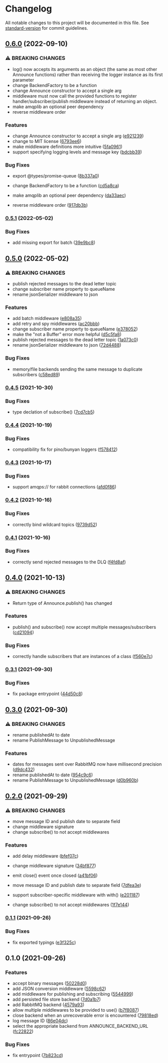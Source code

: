 # Changelog

All notable changes to this project will be documented in this file. See [standard-version](https://github.com/conventional-changelog/standard-version) for commit guidelines.

## [0.6.0](https://github.com/emigrad/announce/compare/v0.5.1...v0.6.0) (2022-09-10)


### ⚠ BREAKING CHANGES

* log() now accepts its arguments as
an object (the same as most other Announce functions)
rather than receiving the logger instance
as its first parameter
* change BackendFactory to be a function
* change Announce constructor to accept a single arg
* middleware must now call the provided
functions
to register handler/subscriber/publish middleware
instead of returning an object.
* make amqplib an optional peer dependency
* reverse middleware order

### Features

* change Announce constructor to accept a single arg ([e921239](https://github.com/emigrad/announce/commit/e921239d16a81ef62d02da91f279b8ec42bc987e))
* change to MIT license ([6793ee6](https://github.com/emigrad/announce/commit/6793ee6b302e80580643e834fb6492db81f9f88b))
* make middleware definitions more intuitive ([5fa0961](https://github.com/emigrad/announce/commit/5fa0961a154337c8a9ff1532518b71f18b9e8057))
* support specifying logging levels and message key ([bdcbb39](https://github.com/emigrad/announce/commit/bdcbb39a1ca9bd1aee6e6ab426fe36bd1304dcf3))


### Bug Fixes

* export @types/promise-queue ([8b337a0](https://github.com/emigrad/announce/commit/8b337a0cb0c34a4e652134a1dc17509e59117254))


* change BackendFactory to be a function ([cd5a8ca](https://github.com/emigrad/announce/commit/cd5a8ca8eed38b2c6200c3a379b099817e188710))
* make amqplib an optional peer dependency ([da33aec](https://github.com/emigrad/announce/commit/da33aec52f5cc3d8cc502dd5fec0c6f12b776de1))
* reverse middleware order ([917db3b](https://github.com/emigrad/announce/commit/917db3b5e9178467458a3bd907720d0a60357069))

### [0.5.1](https://gitlab.com/emigrad/announce/compare/v0.5.0...v0.5.1) (2022-05-02)


### Bug Fixes

* add missing export for batch ([39e9bc8](https://gitlab.com/emigrad/announce/commit/39e9bc86ff09c26b77274f96e5d43934a821d679))

## [0.5.0](https://gitlab.com/emigrad/announce/compare/v0.4.5...v0.5.0) (2022-05-02)


### ⚠ BREAKING CHANGES

* publish rejected messages to the dead letter topic
* change subscriber name property to queueName
* rename jsonSerializer middleware to json

### Features

* add batch middleware ([e808a35](https://gitlab.com/emigrad/announce/commit/e808a35e2ea799b7deabcc2bd74abefcdeaa5ebd))
* add retry and spy middlewares ([ac20bbb](https://gitlab.com/emigrad/announce/commit/ac20bbb852042b926d23cb6bd3434df82435936e))
* change subscriber name property to queueName ([e378052](https://gitlab.com/emigrad/announce/commit/e3780528ffdb6938f4b0922c11f48bb398447c62))
* make the "not a Buffer" error more helpful ([d5c5fa8](https://gitlab.com/emigrad/announce/commit/d5c5fa80bc2c0e3fa0e6f82804b9a23eb71b6f6b))
* publish rejected messages to the dead letter topic ([1a073c0](https://gitlab.com/emigrad/announce/commit/1a073c0a7ba5562bc85c89816c433a60d36bd356))
* rename jsonSerializer middleware to json ([72d4488](https://gitlab.com/emigrad/announce/commit/72d448828e3ff536746c34bf6eee84e0e7117529))


### Bug Fixes

* memory/file backends sending the same message to duplicate subscribers ([c58ed89](https://gitlab.com/emigrad/announce/commit/c58ed894ca9665870042a65fd69b1f790e4755e9))

### [0.4.5](https://gitlab.com/emigrad/announce/compare/v0.4.4...v0.4.5) (2021-10-30)


### Bug Fixes

* type declation of subscribe() ([7cd7cb5](https://gitlab.com/emigrad/announce/commit/7cd7cb59aeb25041ca4d9c6572976a70e6f4590e))

### [0.4.4](https://gitlab.com/emigrad/announce/compare/v0.4.3...v0.4.4) (2021-10-19)


### Bug Fixes

* compatibility fix for pino/bunyan loggers ([f578412](https://gitlab.com/emigrad/announce/commit/f57841236ab93010eddf80908625bfe5cc7a7627))

### [0.4.3](https://gitlab.com/emigrad/announce/compare/v0.4.2...v0.4.3) (2021-10-17)


### Bug Fixes

* support amqps:// for rabbit connections ([afd0f86](https://gitlab.com/emigrad/announce/commit/afd0f865048c267e5b9cb1441a6514e5ed6d8e50))

### [0.4.2](https://gitlab.com/emigrad/announce/compare/v0.4.1...v0.4.2) (2021-10-16)


### Bug Fixes

* correctly bind wildcard topics ([9739d52](https://gitlab.com/emigrad/announce/commit/9739d5214f78852410e474a251578270a7a010ca))

### [0.4.1](https://gitlab.com/emigrad/announce/compare/v0.4.0...v0.4.1) (2021-10-16)


### Bug Fixes

* correctly send rejected messages to the DLQ ([f4fd8af](https://gitlab.com/emigrad/announce/commit/f4fd8af19b2209129740b85bd008fe02ea16217d))

## [0.4.0](https://gitlab.com/emigrad/announce/compare/v0.3.1...v0.4.0) (2021-10-13)


### ⚠ BREAKING CHANGES

* Return type of Announce.publish() has changed

### Features

* publish() and subscribe() now accept multiple messages/subscribers ([cd21094](https://gitlab.com/emigrad/announce/commit/cd21094294d697bdffa61521df6719b0881089d5))


### Bug Fixes

* correctly handle subscribers that are instances of a class ([f560e7c](https://gitlab.com/emigrad/announce/commit/f560e7c1caf8c17b6ea5a38e91c1321b4b471973))

### [0.3.1](https://gitlab.com/emigrad/announce/compare/v0.3.0...v0.3.1) (2021-09-30)


### Bug Fixes

* fix package entrypoint ([44d50c8](https://gitlab.com/emigrad/announce/commit/44d50c8921ef7cc1282a635318d63a37c8edcd5c))

## [0.3.0](https://gitlab.com/emigrad/announce/compare/v0.2.0...v0.3.0) (2021-09-30)


### ⚠ BREAKING CHANGES

* rename publishedAt to date
* rename PublishMessage to UnpublishedMessage

### Features

* dates for messages sent over RabbitMQ now have millisecond precision ([d9dc432](https://gitlab.com/emigrad/announce/commit/d9dc43206657544f30e6957816d313c69932199d))
* rename publishedAt to date ([954c9c6](https://gitlab.com/emigrad/announce/commit/954c9c6899d0b3767d882deaf0ddf07677fe60f4))
* rename PublishMessage to UnpublishedMessage ([d0b960b](https://gitlab.com/emigrad/announce/commit/d0b960b4344a09b17f092f72cbd9493bedb8a494))

## [0.2.0](https://gitlab.com/emigrad/announce/compare/v0.1.1...v0.2.0) (2021-09-29)


### ⚠ BREAKING CHANGES

* move message ID and publish date to separate field
* change middleware signature
* change subscribe() to not accept middlewares

### Features

* add delay middleware ([bfef07c](https://gitlab.com/emigrad/announce/commit/bfef07c8248a7a1ec13cb50ed1ef2713244fad52))
* change middleware signature ([34bf877](https://gitlab.com/emigrad/announce/commit/34bf8773f69c4b5cdca07637954555b4c5c26668))
* emit close() event once closed ([a41bf06](https://gitlab.com/emigrad/announce/commit/a41bf064909ab8e6f4dbc47911b91154b95b87d5))
* move message ID and publish date to separate field ([7dfea3e](https://gitlab.com/emigrad/announce/commit/7dfea3e6c1fda989ea5618fe563d91ab4b817846))
* support subscriber-specific middleware with with() ([e201187](https://gitlab.com/emigrad/announce/commit/e2011870e4ad43508df6de315fa085afaf003cd4))


* change subscribe() to not accept middlewares ([1f7e144](https://gitlab.com/emigrad/announce/commit/1f7e144eba9bd638032ead5378511faf8a1a8148))

### [0.1.1](https://gitlab.com/emigrad/announce/compare/v0.1.0...v0.1.1) (2021-09-26)


### Bug Fixes

* fix exported typings ([e3f325c](https://gitlab.com/emigrad/announce/commit/e3f325cefaf2b2339204cadbb35b54994a5a035b))

## 0.1.0 (2021-09-26)


### Features

* accept binary messages ([50228d0](https://gitlab.com/emigrad/announce/commit/50228d0a32d17581bb56a4d1ab6a169304c953e1))
* add JSON conversion middleware ([5598c62](https://gitlab.com/emigrad/announce/commit/5598c624bb2371012b0d166f114913034f02d197))
* add middleware for publishing and subscribing ([5544999](https://gitlab.com/emigrad/announce/commit/5544999b3b4289939017c17aaa6d038daf2af319))
* add persisted file store backend ([7d0a1b7](https://gitlab.com/emigrad/announce/commit/7d0a1b704e86d9816c7e46b50e16735b80919674))
* add RabbitMQ backend ([4579a93](https://gitlab.com/emigrad/announce/commit/4579a9397a338c6ae8d6a9e6a2ec0ca60743ebd5))
* allow multiple middlewares to be provided to use() ([b7f8087](https://gitlab.com/emigrad/announce/commit/b7f808791f5f7602401560257ea3b21c9c91a268))
* close backend when an unrecoverable error is encountered ([79818ed](https://gitlab.com/emigrad/announce/commit/79818edb7f318ca8fe6c1d9a84491c5a585f0fce))
* log message ID ([86e04dc](https://gitlab.com/emigrad/announce/commit/86e04dc8c12460699edb20b4e9189cd981d3c897))
* select the appropriate backend from ANNOUNCE_BACKEND_URL ([fc22822](https://gitlab.com/emigrad/announce/commit/fc2282275517a756fd929a5d6db6e1217558ae1b))


### Bug Fixes

* fix entrypoint ([7b823cd](https://gitlab.com/emigrad/announce/commit/7b823cdb0ae4dc411c229964b012a98fb92635f4))
